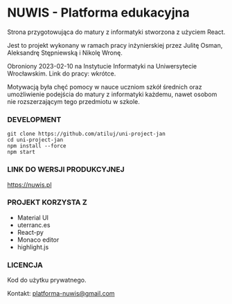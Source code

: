 # NUWIS - Platforma edukacyjna 

Strona przygotowująca do matury z informatyki stworzona z użyciem React.

Jest to projekt wykonany w ramach pracy inżynierskiej przez Julitę Osman, Aleksandrę Stępniewską i Nikolę Wronę.

Obroniony 2023-02-10 na Instytucie Informatyki na Uniwersytecie Wrocławskim.
Link do pracy: wkrótce.

Motywacją była chęć pomocy w nauce uczniom szkół średnich oraz umożliwienie podejścia do matury z informatyki każdemu, nawet osobom nie rozszerzającym tego przedmiotu w szkole.   

### DEVELOPMENT
```
git clone https://github.com/atiluj/uni-project-jan
cd uni-project-jan
npm install --force
npm start
```

### LINK DO WERSJI PRODUKCYJNEJ
https://nuwis.pl

### PROJEKT KORZYSTA Z
- Material UI
- uterranc.es
- React-py
- Monaco editor
- highlight.js

### LICENCJA
Kod do użytku prywatnego. 

Kontakt: platforma-nuwis@gmail.com 
